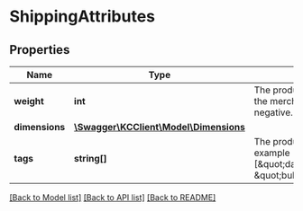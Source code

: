# ShippingAttributes

## Properties
Name | Type | Description | Notes
------------ | ------------- | ------------- | -------------
**weight** | **int** | The product&#39;s weight as used in the merchant&#39;s webshop. Non-negative. Measured in grams. | [optional] 
**dimensions** | [**\Swagger\KCClient\Model\Dimensions**](Dimensions.md) |  | [optional] 
**tags** | **string[]** | The product&#39;s extra features, example [\&quot;dangerous_goods\&quot;, \&quot;bulky\&quot;] | [optional] 

[[Back to Model list]](../README.md#documentation-for-models) [[Back to API list]](../README.md#documentation-for-api-endpoints) [[Back to README]](../README.md)


